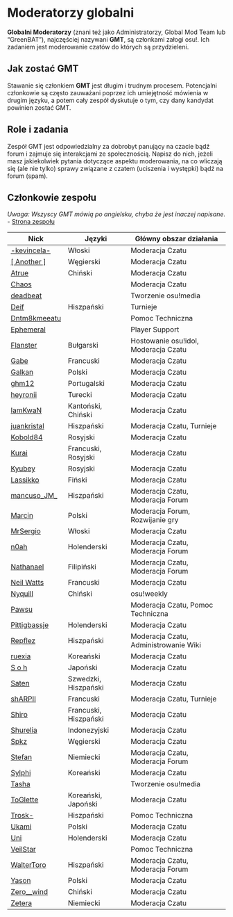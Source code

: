 Moderatorzy globalni
=====================

**Globalni Moderatorzy** (znani też jako Administratorzy, Global Mod Team lub “GreenBAT”), najczęściej nazywani **GMT**, są członkami załogi osu!. Ich zadaniem jest moderowanie czatów do których są przydzieleni.

Jak zostać GMT
--------------

Stawanie się członkiem **GMT** jest długim i trudnym procesem. Potencjalni członkowie są często zauważani poprzez ich umiejętność mówienia w drugim języku, a potem cały zespół dyskutuje o tym, czy dany kandydat powinien zostać GMT.

Role i zadania
--------------

Zespół GMT jest odpowiedzialny za dobrobyt panujący na czacie bądź forum i zajmuje się interakcjami ze społecznością. Napisz do nich, jeżeli masz jakiekolwiek pytania dotyczące aspektu moderowania, na co wliczają się (ale nie tylko) sprawy związane z czatem (uciszenia i występki) bądź na forum (spam).

Członkowie zespołu
------------------

*Uwaga: Wszyscy GMT mówią po angielsku, chyba że jest inaczej napisane.* - [Strona zespołu](http://osu.ppy.sh/g/4)

| Nick | Języki | Główny obszar działania |
| ---- | ------ | ----------------------- |
| [-kevincela-](https://osu.ppy.sh/u/266596) | Włoski | Moderacja Czatu |
| [[ Another ]](https://osu.ppy.sh/u/3416573) | Węgierski | Moderacja Czatu |
| [Atrue](https://osu.ppy.sh/u/1758523) | Chiński | Moderacja Czatu |
| [Chaos](https://osu.ppy.sh/u/2628870) | | Moderacja Czatu |
| [deadbeat](https://osu.ppy.sh/u/128370) | | Tworzenie osu!media |
| [Deif](https://osu.ppy.sh/u/318565) | Hiszpański | Turnieje |
| [Dntm8kmeeatu](https://osu.ppy.sh/u/5428812) | | Pomoc Techniczna |
| [Ephemeral](https://osu.ppy.sh/u/102335) | | Player Support |
| [Flanster](https://osu.ppy.sh/u/447818) | Bułgarski | Hostowanie osu!idol, Moderacja Czatu |
| [Gabe](https://osu.ppy.sh/u/654108) | Francuski | Moderacja Czatu |
| [Galkan](https://osu.ppy.sh/u/169570) | Polski | Moderacja Czatu |
| [ghm12](https://osu.ppy.sh/u/2594229) | Portugalski | Moderacja Czatu |
| [heyronii](https://osu.ppy.sh/u/5642779) | Turecki | Moderacja Czatu |
| [IamKwaN](https://osu.ppy.sh/u/1856463) | Kantoński, Chiński | Moderacja Czatu |
| [juankristal](https://osu.ppy.sh/u/443656) | Hiszpański | Moderacja Czatu, Turnieje |
| [Kobold84](https://osu.ppy.sh/u/3227533) | Rosyjski | Moderacja Czatu |
| [Kurai](https://osu.ppy.sh/u/77089) | Francuski, Rosyjski | Moderacja Czatu |
| [Kyubey](https://osu.ppy.sh/u/2195646) | Rosyjski | Moderacja Czatu |
| [Lassikko](https://osu.ppy.sh/u/7253731) | Fiński | Moderacja Czatu |
| [mancuso_JM_](https://osu.ppy.sh/u/521568) | Hiszpański | Moderacja Czatu, Moderacja Forum |
| [Marcin](https://osu.ppy.sh/u/722665) | Polski | Moderacja Forum, Rozwijanie gry |
| [MrSergio](https://osu.ppy.sh/u/2581696) | Włoski | Moderacja Czatu |
| [n0ah](https://osu.ppy.sh/u/3086393) | Holenderski | Moderacja Czatu, Moderacja Forum |
| [Nathanael](https://osu.ppy.sh/u/2295078) | Filipiński | Moderacja Czatu, Moderacja Forum |
| [Neil Watts](https://osu.ppy.sh/u/3048059) | Francuski | Moderacja Czatu |
| [Nyquill](https://osu.ppy.sh/u/682935) | Chiński | osu!weekly |
| [Pawsu](https://osu.ppy.sh/u/2371454) |  | Moderacja Czatu, Pomoc Techniczna |
| [Pittigbassje](https://osu.ppy.sh/u/2167433) | Holenderski | Moderacja Czatu |
| [Repflez](https://osu.ppy.sh/u/201392) | Hiszpański | Moderacja Czatu, Administrowanie Wiki |
| [ruexia](https://osu.ppy.sh/u/385069) | Koreański | Moderacja Czatu |
| [S o h](https://osu.ppy.sh/u/2234772) | Japoński | Moderacja Czatu |
| [Saten](https://osu.ppy.sh/u/444506) | Szwedzki, Hiszpański | Moderacja Czatu |
| [shARPII](https://osu.ppy.sh/u/776257) | Francuski | Moderacja Czatu, Turnieje |
| [Shiro](https://osu.ppy.sh/u/113005) | Francuski, Hiszpański | Moderacja Czatu |
| [Shurelia](https://osu.ppy.sh/u/3807986) | Indonezyjski | Moderacja Czatu |
| [Spkz](https://osu.ppy.sh/u/2964029) | Węgierski | Moderacja Czatu |
| [Stefan](https://osu.ppy.sh/u/626907) | Niemiecki | Moderacja Czatu, Moderacja Forum |
| [Sylphi](https://osu.ppy.sh/u/1399551) | Koreański | Moderacja Czatu |
| [Tasha](https://osu.ppy.sh/u/1031958) | | Tworzenie osu!media |
| [ToGlette](https://osu.ppy.sh/u/1076236)| Koreański, Japoński | Moderacja Czatu |
| [Trosk-](https://osu.ppy.sh/u/3469385) | Hiszpański | Pomoc Techniczna |
| [Ukami](https://osu.ppy.sh/u/820865) | Polski | Moderacja Czatu |
| [Uni](https://osu.ppy.sh/u/617106) | Holenderski | Moderacja Czatu |
| [VeilStar](https://osu.ppy.sh/u/4255720) | | Pomoc Techniczna |
| [WalterToro](https://osu.ppy.sh/u/5281416) | Hiszpański | Moderacja Czatu, Moderacja Forum |
| [Yason](https://osu.ppy.sh/u/2574392) | Polski | Moderacja Czatu |
| [Zero__wind](https://osu.ppy.sh/u/1822830) | Chiński | Moderacja Czatu |
| [Zetera](https://osu.ppy.sh/u/587737) | Niemiecki | Moderacja Czatu |
